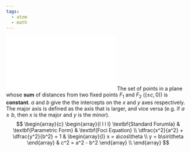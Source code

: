 ```yaml
---
tags:
  - atom
  - math
---
```

![350|center](ellipse.excalidraw.md)
The set of points in a plane whose **sum** of distances from two fixed points $F_1$ and $F_2$ ($(\pm c, 0)$) is **constant**. $a$ and $b$ give the the intercepts on the $x$ and $y$ axes respectively. The major axis is defined as the axis that is larger, and vice versa (e.g. if $a\ge b$, then $x$ is the major and $y$ is the minor).
$$
\begin{array}{c}
	\begin{array}{l l l l}
		\textbf{Standard Forumla} & \textbf{Parametric Form} & \textbf{Foci Equation} \\
		\dfrac{x^2}{a^2} + \dfrac{y^2}{b^2} = 1 
			& 
		\begin{array}{l}
			x = a\cos\theta \\
			y = b\sin\theta
		\end{array} 
			&
		c^2 = a^2 - b^2 
	\end{array} \\
\end{array}
$$